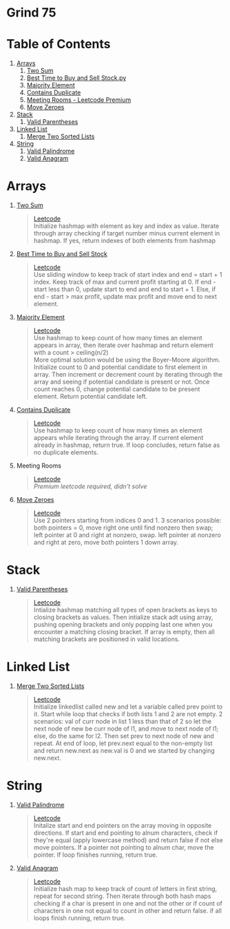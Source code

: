 # Grind 75  

# Table of Contents

1. [Arrays](#array)
   1. [Two Sum](#two-sum)
   2. [Best Time to Buy and Sell Stock.py](#best-time-to-buy-and-sell-stock)
   3. [Majority Element](#majority-element)
   4. [Contains Duplicate](#contains-duplicate)
   5. [Meeting Rooms - Leetcode Premium](#meeting-rooms)
   6. [Move Zeroes](#move-zeroes)
2. [Stack](#stack)
   1. [Valid Parentheses](#valid-parentheses)
3. [Linked List](#linked-list)
   1. [Merge Two Sorted Lists](#merge-two-sorted-lists)
4. [String](#string)
   1. [Valid Palindrome](#valid-palindrome)
   2. [Valid Anagram](#valid-anagram)

# Arrays <a name="array"></a>

1. [Two Sum](https://github.com/Oluwxtope/Grind-75/blob/main/1-arrays/1-two-sum.py) <a name="two-sum"></a>  
    > [Leetcode](https://leetcode.com/problems/two-sum/)  
    Initialize hashmap with element as key and index as value. Iterate through array checking if target number minus current element in hashmap. If yes, return indexes of both elements from hashmap
2. [Best Time to Buy and Sell Stock](https://github.com/Oluwxtope/Grind-75/blob/main/1-arrays/2-best-time-to-buy-and-sell-stock.py) <a name="best-time-to-buy-and-sell-stock"></a>  
    > [Leetcode](https://leetcode.com/problems/best-time-to-buy-and-sell-stock/)  
    Use sliding window to keep track of start index and end = start + 1 index. Keep track of max and current profit starting at 0. If end - start less than 0, update start to end and end to start + 1. Else, if end - start > max profit, update max profit and move end to next element.
3. [Majority Element](https://github.com/Oluwxtope/Grind-75/blob/main/1-arrays/3-majority-element.py) <a name="majority-element"></a>  
    > [Leetcode](https://leetcode.com/problems/majority-element/)  
    Use hashmap to keep count of how many times an element appears in array, then iterate over hashmap and return element with a count > ceiling(n/2)  
    More optimal solution would be using the Boyer-Moore algorithm. Initialize count to 0 and potential candidate to first element in array. Then increment or decrement count by iterating through the array and seeing if potential candidate is present or not. Once count reaches 0, change potential candidate to be present element. Return potential candidate left.
4. [Contains Duplicate](https://github.com/Oluwxtope/Grind-75/blob/main/1-arrays/4-contains-duplicate.py) <a name="contains-duplicate"></a>  
    > [Leetcode](https://leetcode.com/problems/contains-duplicate/)  
    Use hashmap to keep count of how many times an element appears while iterating through the array. If current element already in hashmap, return true. If loop concludes, return false as no duplicate elements.
5. Meeting Rooms<a name="meeting-rooms"></a>  
    > [Leetcode](https://leetcode.com/problems/meeting-rooms/)  
    *Premium leetcode required, didn't solve*
6. [Move Zeroes](https://github.com/Oluwxtope/Grind-75/blob/main/1-arrays/5-move-zeroes.py) <a name="move-zeroes"></a>  
    > [Leetcode](https://leetcode.com/problems/move-zeroes/)  
    Use 2 pointers starting from indices 0 and 1. 3 scenarios possible: both pointers = 0, move right one until find nonzero then swap; left pointer at 0 and right at nonzero, swap. left pointer at nonzero and right at zero, move both pointers 1 down array.

# Stack <a name="stack"></a>

1. [Valid Parentheses](https://github.com/Oluwxtope/Grind-75/blob/main/2-stack/1-valid-parentheses.py) <a name="valid-parentheses"></a>  
    > [Leetcode](https://leetcode.com/problems/valid-parentheses/)  
    Intialize hashmap matching all types of open brackets as keys to closing brackets as values. Then intialize stack adt using array, pushing opening brackets and only popping last one when you encounter a matching closing bracket. If array is empty, then all matching brackets are positioned in valid locations.

# Linked List <a name="linked-list"></a>

1. [Merge Two Sorted Lists](https://github.com/Oluwxtope/Grind-75/blob/main/3-linked-list/1-merge-two-sorted-lists.py) <a name="merge-two-sorted-lists"></a>  
    > [Leetcode](https://leetcode.com/problems/merge-two-sorted-lists/)  
    Initialize linkedlist called new and let a variable called prev point to it. Start while loop that checks if both lists 1 and 2 are not empty. 2 scenarios: val of curr node in list 1 less than that of 2 so let the next node of new be curr node of l1, and move to next node of l1; else, do the same for l2. Then set prev to next node of new and repeat. At end of loop, let prev.next equal to the non-empty list and return new.next as new.val is 0 and we started by changing new.next.

# String <a name="string"></a>

1. [Valid Palindrome](https://github.com/Oluwxtope/Grind-75/blob/main/4-string/1-valid-palindrome.py) <a name="valid-palindrome"></a>  
    > [Leetcode](https://leetcode.com/problems/valid-palindrome/)  
    Initalize start and end pointers on the array moving in opposite directions. If start and end pointing to alnum characters, check if they're equal (apply lowercase method) and return false if not else move pointers. If a pointer not pointing to alnum char, move the pointer. If loop finishes running, return true.
2. [Valid Anagram](https://github.com/Oluwxtope/Grind-75/blob/main/4-string/2-valid-anagram.py) <a name="valid-anagram"></a>  
    > [Leetcode](https://leetcode.com/problems/valid-anagram/)  
    Initialize hash map to keep track of count of letters in first string, repeat for second string. Then iterate through both hash maps checking if a char is present in one and not the other or if count of characters in one not equal to count in other and return false. if all loops finish running, return true.